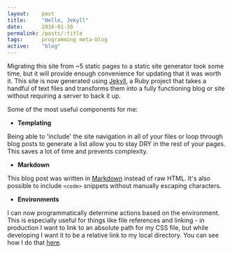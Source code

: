 ```yaml
---
layout:    post
title:     "Hello, Jekyll"
date:      2016-01-30
permalink: /posts/:title
tags:      programming meta-blog
active:    "blog"
---
```


Migrating this site from ~5 static pages to a static site generator took some time, but it will provide enough convenience for updating that it was worth it. This site is now generated using [Jekyll](https://jekyllrb.com/), a Ruby project that takes a handful of text files and transforms them into a fully functioning blog or site without requiring a server to back it up.

Some of the most useful components for me:

* **Templating**

Being able to 'include' the site navigation in all of your files or loop through blog posts to generate a list allow you to stay DRY in the rest of your pages. This saves a lot of time and prevents complexity. 

* **Markdown**

This blog post was written in [Markdown](https://daringfireball.net/projects/markdown/) instead of raw HTML. It's also possible to include `<code>` snippets without manually escaping characters.

* **Environments**

I can now programmatically determine actions based on the environment. This is especially useful for things like file references and linking - in production I want to link to an absolute path for my CSS file, but while developing I want it to be a relative link to my local directory. You can see how I do that [here]().

<div class="line"></div>
